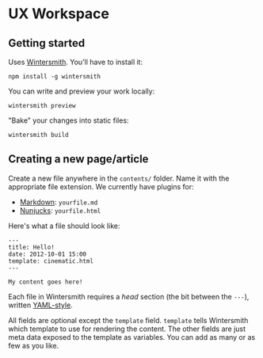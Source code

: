 UX Workspace
============

Getting started
---------------

Uses [Wintersmith](https://github.com/jnordberg/wintersmith). You'll have to
install it:

    npm install -g wintersmith

You can write and preview your work locally:

    wintersmith preview

"Bake" your changes into static files:

    wintersmith build


Creating a new page/article
---------------------------

Create a new file anywhere in the `contents/` folder. Name it with the
appropriate file extension. We currently have plugins for:

* [Markdown](http://daringfireball.net/projects/markdown/): `yourfile.md`
* [Nunjucks](http://jlongster.github.io/nunjucks/): `yourfile.html`

Here's what a file should look like:

    ---
    title: Hello!
    date: 2012-10-01 15:00
    template: cinematic.html
    ---
    
    My content goes here!

Each file in Wintersmith requires a _head_ section (the bit between the `---`),
written [YAML-style](http://yaml.org/).

All fields are optional except the `template` field. `template` tells
Wintersmith which template to use for rendering the content. The other fields
are just meta data exposed to the template as variables. You can add as many
or as few as you like.
